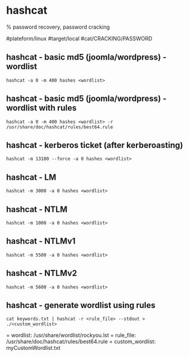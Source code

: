 # hashcat

% password recovery, password cracking

#plateform/linux  #target/local  #cat/CRACKING/PASSWORD 

## hashcat - basic md5 (joomla/wordpress) - wordlist
```
hashcat -a 0 -m 400 hashes <wordlist>
```

## hashcat - basic md5 (joomla/wordpress) - wordlist with rules
```
hashcat -a 0 -m 400 hashes <wordlist> -r /usr/share/doc/hashcat/rules/best64.rule 
```

## hashcat - kerberos ticket (after kerberoasting)
```
hashcat -m 13100 --force -a 0 hashes <wordlist> 
```

## hashcat - LM
```
hashcat -m 3000 -a 0 hashes <wordlist> 
```

## hashcat - NTLM
```
hashcat -m 1000 -a 0 hashes <wordlist> 
```

## hashcat - NTLMv1
```
hashcat -m 5500 -a 0 hashes <wordlist> 
```

## hashcat - NTLMv2
```
hashcat -m 5600 -a 0 hashes <wordlist> 
```

## hashcat - generate wordlist using rules
```
cat keywords.txt | hashcat -r <rule_file> --stdout > ./<custom_wordlist>
```

= wordlist: /usr/share/wordlist/rockyou.lst
= rule_file: /usr/share/doc/hashcat/rules/best64.rule 
= custom_wordlist: myCustomWordlist.txt